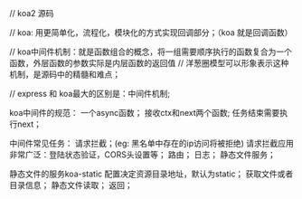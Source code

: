 // koa2 源码

// koa: 用更简单化，流程化，模块化的方式实现回调部分；（koa 就是回调函数）

// koa中间件机制：就是函数组合的概念，将一组需要顺序执行的函数复合为一个函数，外层函数的参数实际是内层函数的返回值
// 洋葱圈模型可以形象表示这种机制，是源码中的精髓和难点；

// express 和 koa最大的区别是：中间件机制;

koa中间件的规范：
    一个async函数；
    接收ctx和next两个函数;
    任务结束需要执行next；

中间件常见任务：
    请求拦截；(eg: 黑名单中存在的ip访问将被拒绝)
        请求拦截应用非常广泛：登陆状态验证，CORS头设置等；
    路由；
    日志；
    静态文件服务；    
        

静态文件的服务koa-static
    配置决定资源目录地址，默认为static；
    获取文件或者目录信息；
    静态文件读取；
    返回；
